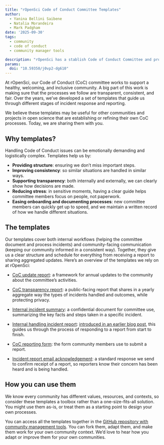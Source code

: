 ```yaml
---
title: "rOpenSci Code of Conduct Committee Templates"
author:
  - Yanina Bellini Saibene
  - Natalia Morandeira
  - Mark Padgham 
date: '2025-09-30'
tags:
  - community
  - code of conduct
  - community manager tools

description: "rOpenSci has a stablish Code of Conduct Committee and process for their functioning. We use templates to support our work and we share these templates in this blog post."
params:
  doi: "10.59350/j0vp2-dg610"
---
```


At rOpenSci, our Code of Conduct (CoC) committee works to support a healthy, welcoming, and inclusive community. A big part of this work is making sure that the processes we follow are transparent, consistent, and fair. Over the years, we’ve developed a set of templates that guide us through different stages of incident response and reporting.

We believe these templates may be useful for other communities and projects in open science that are establishing or refining their own CoC processes. Today, we are sharing them with you.

## Why templates?

Handling Code of Conduct issues can be emotionally demanding and logistically complex. Templates help us by:

* **Providing structure**: ensuring we don’t miss important steps.
* **Improving consistency**: so similar situations are handled in similar ways.
* **Supporting transparency**: both internally and externally, we can clearly show how decisions are made.
* **Reducing stress**: in sensitive moments, having a clear guide helps committee members focus on people, not paperwork.
* **Easing onboarding and documenting processes**: new committee members can quickly get up to speed, and we maintain a written record of how we handle different situations.

## The templates

Our templates cover both internal workflows (helping the committee document and process incidents) and community-facing communication (keeping our community informed in a consistent way). Together, they give us a clear structure and schedule for everything from receiving a report to sharing aggregated updates.
Here’s an overview of the templates we rely on at rOpenSci:

* [CoC update report](https://github.com/ropensci-org/ro-cmtoolkit/blob/main/code-of-conduct-templates/coc-update-report-template.md): a framework for annual updates to the community about the committee’s activities.

* [CoC transparency report](https://github.com/ropensci-org/ro-cmtoolkit/blob/main/code-of-conduct-templates/transparency-report-template.md): a public-facing report that shares in a yearly aggregate way the types of incidents handled and outcomes, while protecting privacy.

* [Internal incident summary](https://github.com/ropensci-org/ro-cmtoolkit/blob/main/code-of-conduct-templates/internal_incident_summary.md): a confidential document for committee use, summarizing the key facts and steps taken in a specific incident.

* [Internal handling incident report](https://github.com/ropensci-org/ro-cmtoolkit/blob/main/code-of-conduct-templates/handle-incident-report-template.md): [introduced in an earlier blog post](/blog/2025/03/20/coc-incident-template/), this guides us through the process of responding to a report from start to finish.

* [CoC reporting form](https://github.com/ropensci-org/ro-cmtoolkit/blob/main/code-of-conduct-templates/form-template.md): the form community members use to submit a report.

* [Incident report email acknowledgement](https://github.com/ropensci-org/ro-cmtoolkit/blob/main/code-of-conduct-templates/report_acknowl_email.md): a standard response we send to confirm receipt of a report, so reporters know their concern has been heard and is being handled.

## How you can use them

We know every community has different values, resources, and contexts, so consider these templates a toolbox rather than a one-size-fits-all solution. You might use them as-is, or treat them as a starting point to design your own processes.

You can access all the templates together in the [GitHub repository with community management tools](https://github.com/ropensci-org/ro-cmtoolkit/tree/main/code-of-conduct-templates). You can fork them, adapt them, and make them work for your own community context. We’d love to hear how you adapt or improve them for your own communities.
